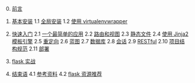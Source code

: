 0. [前言](README.md)

1. [基本安装](chapter01/README.md)
    1.1 [全局安装](chapter01/section1.1.md)
    1.2 [使用 virtualenvwrapper](chapter01/section1.2.md)

2. [快速入门](chapter02/README.md)
    2.1 [一个最简单的应用](chapter02/section2.1.md)
    2.2 [路由和视图](chapter02/section2.2.md)
    2.3 [静态文件](chapter02/section2.3.md)
    2.4 [使用 Jinja2 模板引擎](chapter02/section2.4.md)
    2.5 [重定向](chapter02/section2.5.md)
    2.6 [蓝图](chapter02/section2.6.md)
    2.7 [数据库](chapter02/section2.7.md)
    2.8 [会话](chapter02/section2.8.md)
    2.9 [RESTful](chapter02/section2.9.md)
    2.10 [项目结构规范](chapter02/section2.10.md)
    2.11 [部署](chapter02/section2.11.md)

3. [flask 实战](chapter03/README.md)

4. [结束语](chapter04/README.md)
    4.1 [参考资料](chapter04/section4.1.md)
    4.2 [flask 资源推荐](chapter04/section4.2.md)

